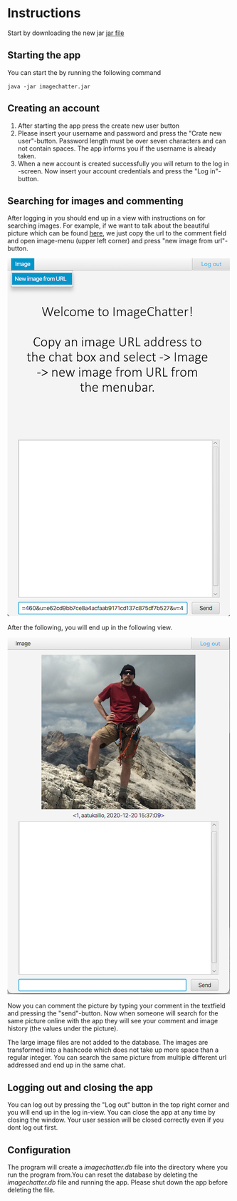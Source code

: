 # Instructions

Start by downloading the new jar [jar file](https://github.com/kallioaa/ot-harjoitustyo/releases/download/V1/ImageChatterV1.jar)

## Starting the app

You can start the by running the following command

```
java -jar imagechatter.jar
```

## Creating an account

1. After starting the app press the create new user button
2. Please insert your username and password and press the "Crate new user"-button. Password length must be over seven characters and can not contain spaces. The app informs you if the username is already taken.
3. When a new account is created successfully you will return to the log in -screen. Now insert your account credentials and press the "Log in"-button.

## Searching for images and commenting

After logging in you should end up in a view with instructions on for searching images. For example, if we want to talk about the beautiful picture which can be found [here](https://avatars2.githubusercontent.com/u/523235?s=460&u=e62cd9bb7ce8a4acfaab9171cd137c875df7b527&v=4), we just copy the url to the comment field and open image-menu (upper left corner) and press "new image from url"-button. 

![instructions](https://github.com/kallioaa/ot-harjoitustyo/blob/master/dokumentaatio/pictures/searchImage.png)

After the following, you will end up in the following view.

![instructions](https://github.com/kallioaa/ot-harjoitustyo/blob/master/dokumentaatio/pictures/imageSearched.png)

Now you can comment the picture by typing your comment in the textfield and pressing the "send"-button. Now when someone will search for the same picture online with the app they will see your comment and image history (the values under the picture). 

The large image files are not added to the database. The images are transformed into a hashcode which does not take up more space than a regular integer. You can search the same picture from multiple different url addressed and end up in the same chat.

## Logging out and closing the app

You can log out by pressing the "Log out" button in the top right corner and you will end up in the log in-view. You can close the app at any time by closing the window. Your user session will be closed correctly even if you dont log out first.

## Configuration

The program will create a *imagechatter.db* file into the directory where you run the program from.You can reset the database by deleting the *imagechatter.db* file 
and running the app. Please shut down the app before deleting the file.

